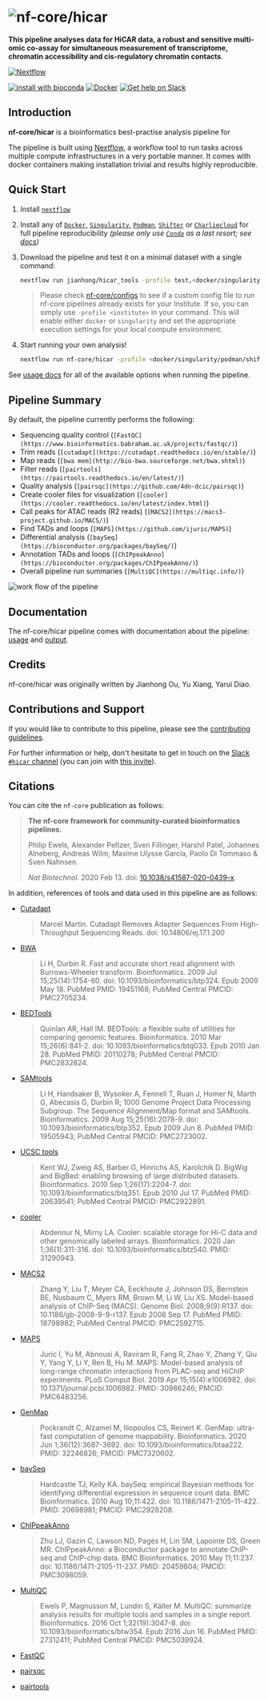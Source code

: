 # ![nf-core/hicar](docs/images/nf-core-hicar_logo.png)

**This pipeline analyses data for HiCAR data, a robust and sensitive multi-omic co-assay for simultaneous measurement of transcriptome, chromatin accessibility and cis-regulatory chromatin contacts**.

<!-- TODO [![GitHub Actions CI Status](https://github.com/nf-core/hicar/workflows/nf-core%20CI/badge.svg)](https://github.com/nf-core/hicar/actions)
[![GitHub Actions Linting Status](https://github.com/nf-core/hicar/workflows/nf-core%20linting/badge.svg)](https://github.com/nf-core/hicar/actions) -->
[![Nextflow](https://img.shields.io/badge/nextflow-%E2%89%A520.04.0-brightgreen.svg)](https://www.nextflow.io/)

[![install with bioconda](https://img.shields.io/badge/install%20with-bioconda-brightgreen.svg)](https://bioconda.github.io/)
[![Docker](https://img.shields.io/docker/automated/nfcore/hicar.svg)](https://hub.docker.com/r/nfcore/hicar)
[![Get help on Slack](http://img.shields.io/badge/slack-nf--core%20%23hicar-4A154B?logo=slack)](https://nfcore.slack.com/channels/hicar)

## Introduction

<!-- TODO nf-core: Write a 1-2 sentence summary of what data the pipeline is for and what it does -->
**nf-core/hicar** is a bioinformatics best-practise analysis pipeline for

The pipeline is built using [Nextflow](https://www.nextflow.io), a workflow tool to run tasks across multiple compute infrastructures in a very portable manner. It comes with docker containers making installation trivial and results highly reproducible.

## Quick Start

1. Install [`nextflow`](https://nf-co.re/usage/installation)

2. Install any of [`Docker`](https://docs.docker.com/engine/installation/), [`Singularity`](https://www.sylabs.io/guides/3.0/user-guide/), [`Podman`](https://podman.io/), [`Shifter`](https://nersc.gitlab.io/development/shifter/how-to-use/) or [`Charliecloud`](https://hpc.github.io/charliecloud/) for full pipeline reproducibility _(please only use [`Conda`](https://conda.io/miniconda.html) as a last resort; see [docs](https://nf-co.re/usage/configuration#basic-configuration-profiles))_

3. Download the pipeline and test it on a minimal dataset with a single command:

    ```bash
    nextflow run jianhong/hicar_tools -profile test,<docker/singularity/podman/shifter/charliecloud/conda/institute>
    ```

    <!-- TODO ```bash
    nextflow run nf-core/hicar -profile test,<docker/singularity/podman/shifter/charliecloud/conda/institute>
    ``` -->

    > Please check [nf-core/configs](https://github.com/nf-core/configs#documentation) to see if a custom config file to run nf-core pipelines already exists for your Institute. If so, you can simply use `-profile <institute>` in your command. This will enable either `docker` or `singularity` and set the appropriate execution settings for your local compute environment.

4. Start running your own analysis!

    <!-- TODO nf-core: Update the example "typical command" below used to run the pipeline -->

    ```bash
    nextflow run nf-core/hicar -profile <docker/singularity/podman/shifter/charliecloud/conda/institute> --input 'design.csv' --genome GRCh37
    ```

See [usage docs](docs/usage.md) for all of the available options when running the pipeline.
<!-- TODO See [usage docs](https://nf-co.re/hicar/usage) for all of the available options when running the pipeline. -->

## Pipeline Summary

By default, the pipeline currently performs the following:

<!-- TODO nf-core: Fill in short bullet-pointed list of default steps of pipeline -->

* Sequencing quality control (`[FastQC](https://www.bioinformatics.babraham.ac.uk/projects/fastqc/)`)
* Trim reads (`[cutadapt](https://cutadapt.readthedocs.io/en/stable/)`)
* Map reads (`[bwa mem](http://bio-bwa.sourceforge.net/bwa.shtml)`)
* Filter reads (`[pairtools](https://pairtools.readthedocs.io/en/latest/)`)
* Quality analysis (`[pairsqc](https://github.com/4dn-dcic/pairsqc)`)
* Create cooler files for visualization (`[cooler](https://cooler.readthedocs.io/en/latest/index.html)`)
* Call peaks for ATAC reads (R2 reads) (`[MACS2](https://macs3-project.github.io/MACS/)`)
* Find TADs and loops (`[MAPS](https://github.com/ijuric/MAPS)`)
* Differential analysis (`[baySeq](https://bioconductor.org/packages/baySeq/)`)
* Annotation TADs and loops (`[ChIPpeakAnno](https://bioconductor.org/packages/ChIPpeakAnno/)`)
* Overall pipeline run summaries (`[MultiQC](https://multiqc.info/)`)

![work flow of the pipeline](docs/images/workflow.svg)

## Documentation

The nf-core/hicar pipeline comes with documentation about the pipeline: [usage](docs/usage.md) and [output](docs/output.md).
<!-- TODO The nf-core/hicar pipeline comes with documentation about the pipeline: [usage](https://nf-co.re/hicar/usage) and [output](https://nf-co.re/hicar/output). -->

<!-- TODO nf-core: Add a brief overview of what the pipeline does and how it works -->

## Credits

nf-core/hicar was originally written by Jianhong Ou, Yu Xiang, Yarui Diao.

<!--  We thank the following people for their extensive assistance in the development
of this pipeline: -->

<!-- TODO nf-core: If applicable, make list of people who have also contributed -->

## Contributions and Support

If you would like to contribute to this pipeline, please see the [contributing guidelines](.github/CONTRIBUTING.md).

For further information or help, don't hesitate to get in touch on the [Slack `#hicar` channel](https://nfcore.slack.com/channels/hicar) (you can join with [this invite](https://nf-co.re/join/slack)).

## Citations

<!-- TODO nf-core: Add citation for pipeline after first release. Uncomment lines below and update Zenodo doi. -->
<!-- If you use  nf-core/hicar for your analysis, please cite it using the following doi: [10.5281/zenodo.XXXXXX](https://doi.org/10.5281/zenodo.XXXXXX) -->

You can cite the `nf-core` publication as follows:

> **The nf-core framework for community-curated bioinformatics pipelines.**
>
> Philip Ewels, Alexander Peltzer, Sven Fillinger, Harshil Patel, Johannes Alneberg, Andreas Wilm, Maxime Ulysse Garcia, Paolo Di Tommaso & Sven Nahnsen.
>
> _Nat Biotechnol._ 2020 Feb 13. doi: [10.1038/s41587-020-0439-x](https://dx.doi.org/10.1038/s41587-020-0439-x).

In addition, references of tools and data used in this pipeline are as follows:

<!-- TODO nf-core: Add bibliography of tools and data used in your pipeline -->
* [Cutadapt](http://dx.doi.org/10.14806/ej.17.1.200)
  > Marcel Martin. Cutadapt Removes Adapter Sequences From High-Throughput Sequencing Reads. doi: 10.14806/ej.17.1.200

* [BWA](https://www.ncbi.nlm.nih.gov/pubmed/19451168/)
  > Li H, Durbin R. Fast and accurate short read alignment with Burrows-Wheeler transform. Bioinformatics. 2009 Jul 15;25(14):1754-60. doi: 10.1093/bioinformatics/btp324. Epub 2009 May 18. PubMed PMID: 19451168; PubMed Central PMCID: PMC2705234.

* [BEDTools](https://www.ncbi.nlm.nih.gov/pubmed/20110278/)
  > Quinlan AR, Hall IM. BEDTools: a flexible suite of utilities for comparing genomic features. Bioinformatics. 2010 Mar 15;26(6):841-2. doi: 10.1093/bioinformatics/btq033. Epub 2010 Jan 28. PubMed PMID: 20110278; PubMed Central PMCID: PMC2832824.

* [SAMtools](https://www.ncbi.nlm.nih.gov/pubmed/19505943/)
  > Li H, Handsaker B, Wysoker A, Fennell T, Ruan J, Homer N, Marth G, Abecasis G, Durbin R; 1000 Genome Project Data Processing Subgroup. The Sequence Alignment/Map format and SAMtools. Bioinformatics. 2009 Aug 15;25(16):2078-9. doi: 10.1093/bioinformatics/btp352. Epub 2009 Jun 8. PubMed PMID: 19505943; PubMed Central PMCID: PMC2723002.

* [UCSC tools](https://www.ncbi.nlm.nih.gov/pubmed/20639541/)
  > Kent WJ, Zweig AS, Barber G, Hinrichs AS, Karolchik D. BigWig and BigBed: enabling browsing of large distributed datasets. Bioinformatics. 2010 Sep 1;26(17):2204-7. doi: 10.1093/bioinformatics/btq351. Epub 2010 Jul 17. PubMed PMID: 20639541; PubMed Central PMCID: PMC2922891.

* [cooler](https://pubmed.ncbi.nlm.nih.gov/31290943/)
  > Abdennur N, Mirny LA. Cooler: scalable storage for Hi-C data and other genomically labeled arrays. Bioinformatics. 2020 Jan 1;36(1):311-316. doi: 10.1093/bioinformatics/btz540. PMID: 31290943.

* [MACS2](https://www.ncbi.nlm.nih.gov/pubmed/18798982/)
  > Zhang Y, Liu T, Meyer CA, Eeckhoute J, Johnson DS, Bernstein BE, Nusbaum C, Myers RM, Brown M, Li W, Liu XS. Model-based analysis of ChIP-Seq (MACS). Genome Biol. 2008;9(9):R137. doi: 10.1186/gb-2008-9-9-r137. Epub 2008 Sep 17. PubMed PMID: 18798982; PubMed Central PMCID: PMC2592715.

* [MAPS](https://pubmed.ncbi.nlm.nih.gov/30986246/)
  > Juric I, Yu M, Abnousi A, Raviram R, Fang R, Zhao Y, Zhang Y, Qiu Y, Yang Y, Li Y, Ren B, Hu M. MAPS: Model-based analysis of long-range chromatin interactions from PLAC-seq and HiChIP experiments. PLoS Comput Biol. 2019 Apr 15;15(4):e1006982. doi: 10.1371/journal.pcbi.1006982. PMID: 30986246; PMCID: PMC6483256.

* [GenMap](https://pubmed.ncbi.nlm.nih.gov/32246826/)
  > Pockrandt C, Alzamel M, Iliopoulos CS, Reinert K. GenMap: ultra-fast computation of genome mappability. Bioinformatics. 2020 Jun 1;36(12):3687-3692. doi: 10.1093/bioinformatics/btaa222. PMID: 32246826; PMCID: PMC7320602.

* [baySeq](https://pubmed.ncbi.nlm.nih.gov/20698981/)
  > Hardcastle TJ, Kelly KA. baySeq: empirical Bayesian methods for identifying differential expression in sequence count data. BMC Bioinformatics. 2010 Aug 10;11:422. doi: 10.1186/1471-2105-11-422. PMID: 20698981; PMCID: PMC2928208.

* [ChIPpeakAnno](https://pubmed.ncbi.nlm.nih.gov/20459804/)
  > Zhu LJ, Gazin C, Lawson ND, Pagès H, Lin SM, Lapointe DS, Green MR. ChIPpeakAnno: a Bioconductor package to annotate ChIP-seq and ChIP-chip data. BMC Bioinformatics. 2010 May 11;11:237. doi: 10.1186/1471-2105-11-237. PMID: 20459804; PMCID: PMC3098059.

* [MultiQC](https://www.ncbi.nlm.nih.gov/pubmed/27312411/)
  > Ewels P, Magnusson M, Lundin S, Käller M. MultiQC: summarize analysis results for multiple tools and samples in a single report. Bioinformatics. 2016 Oct 1;32(19):3047-8. doi: 10.1093/bioinformatics/btw354. Epub 2016 Jun 16. PubMed PMID: 27312411; PubMed Central PMCID: PMC5039924.

* [FastQC](https://www.bioinformatics.babraham.ac.uk/projects/fastqc/)

* [pairsqc](https://github.com/4dn-dcic/pairsqc)

* [pairtools](https://github.com/open2c/pairtools)
